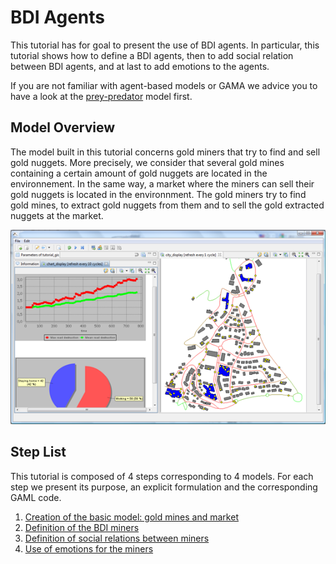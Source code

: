 # BDI Agents


This tutorial has for goal to present the use of BDI agents. In particular, this tutorial shows how to define a BDI agents, then to add social relation between BDI agents, and at last to add emotions to the agents.

If you are not familiar with agent-based models or GAMA we advice you to have a look at the [prey-predator](PredatorPrey) model first.


## Model Overview
The model built in this tutorial concerns gold miners that try to find and sell gold nuggets. More precisely, we consider that several gold mines containing a certain amount of gold nuggets are located in the environnement. In the same way, a market where the miners can sell their gold nuggets is located in the environnment. The gold miners try to find gold mines, to extract gold nuggets from them and to sell the gold extracted nuggets at the market.

![images/road_traffic.png](resources/images/tutorials/road_traffic.png)

## Step List

This tutorial is composed of 4 steps corresponding to 4 models. For each step we present its purpose, an explicit formulation and the corresponding GAML code.

  1. [Creation of the basic model: gold mines and market](GoldMinerModel_step1)
  1. [Definition of the BDI miners](GoldMinerModel_step2)
  1. [Definition of social relations between miners](GoldMinerModel_step3)
  1. [Use of emotions for the miners](GoldMinerModel_step4)
